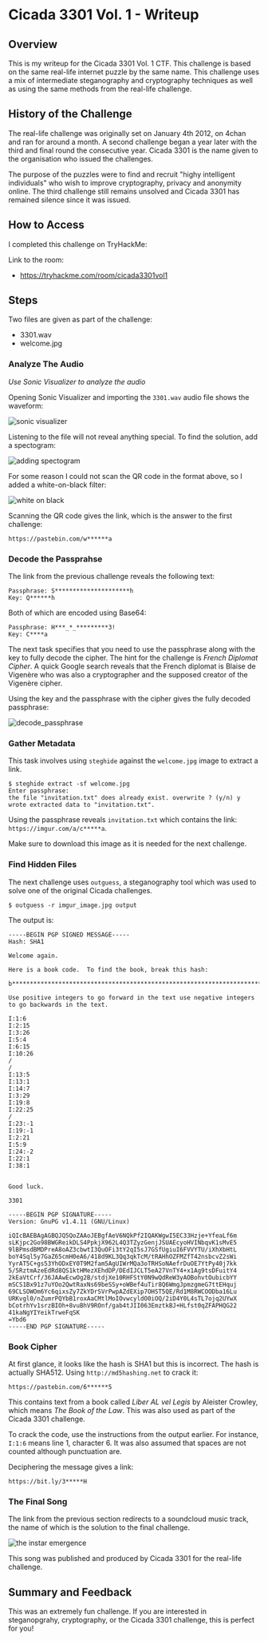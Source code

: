 # Cicada 3301 Vol. 1 - Writeup

## Overview

This is my writeup for the Cicada 3301 Vol. 1 CTF.  This challenge is based on the same real-life internet puzzle by the same name.  This challenge uses a mix of intermediate steganography and cryptography techniques as well as using the same methods from the real-life challenge.

## History of the Challenge

The real-life challenge was originally set on January 4th 2012, on 4chan and ran for around a month.  A second challenge began a year later with the third and final round the consecutive year.  Cicada 3301 is the name given to the organisation who issued the challenges.

The purpose of the puzzles were to find and recruit "highy intelligent individuals" who wish to improve cryptography, privacy and anonymity online.  The third challenge still remains unsolved and Cicada 3301 has remained silence since it was issued.

## How to Access

I completed this challenge on TryHackMe:

Link to the room:
- https://tryhackme.com/room/cicada3301vol1

## Steps

Two files are given as part of the challenge:
- 3301.wav
- welcome.jpg

### Analyze The Audio

*Use Sonic Visualizer to analyze the audio*

Opening Sonic Visualizer and importing the `3301.wav` audio file shows the waveform:

![sonic visualizer](screenshots/sonic-visualiser.png)

Listening to the file will not reveal anything special.  To find the solution, add a spectogram:

![adding spectogram](screenshots/adding_spectogram.png)

For some reason I could not scan the QR code in the format above, so I added a white-on-black filter:

![white on black](screenshots/white_on_black.png)

Scanning the QR code gives the link, which is the answer to the first challenge:

``https://pastebin.com/w******a``

### Decode the Passprahse

The link from the previous challenge reveals the following text:

```
Passphrase: S*********************h
Key: Q******h
```

Both of which are encoded using Base64:

```
Passphrase: H***_*_*********3!
Key: C****a
```

The next task specifies that you need to use the passphrase along with the key to fully decode the cipher.  The hint for the challenge is *French Diplomat Cipher*.  A quick Google search reveals that the French diplomat is Blaise de Vigenère who was also a cryptographer and the supposed creator of the Vigenère cipher.  

Using the key and the passphrase with the cipher gives the fully decoded passphrase:

![decode_passphrase](screenshots/decode_passphrase.png)

### Gather Metadata

This task involves using `steghide` against the `welcome.jpg` image to extract a link.

```
$ steghide extract -sf welcome.jpg
Enter passphrase:
the file "invitation.txt" does already exist. overwrite ? (y/n) y
wrote extracted data to "invitation.txt".
```

Using the passphrase reveals `invitation.txt` which contains the link: `https://imgur.com/a/c*****a`.

Make sure to download this image as it is needed for the next challenge.

### Find Hidden Files

The next challenge uses `outguess`, a steganography tool which was used to solve one of the original Cicada challenges.

``$ outguess -r imgur_image.jpg output``

The output is:

```
-----BEGIN PGP SIGNED MESSAGE-----
Hash: SHA1

Welcome again.

Here is a book code.  To find the book, break this hash:

b******************************************************************************************************************************8

Use positive integers to go forward in the text use negative integers to go backwards in the text.

I:1:6
I:2:15
I:3:26
I:5:4
I:6:15
I:10:26
/
/
I:13:5
I:13:1
I:14:7
I:3:29
I:19:8
I:22:25
/
I:23:-1
I:19:-1
I:2:21
I:5:9
I:24:-2
I:22:1
I:38:1


Good luck.

3301

-----BEGIN PGP SIGNATURE-----
Version: GnuPG v1.4.11 (GNU/Linux)

iQIcBAEBAgAGBQJQ5QoZAAoJEBgfAeV6NQkPf2IQAKWgwI5EC33Hzje+YfeaLf6m
sLKjpc2Go98BWGReikDLS4PpkjX962L4Q3TZyzGenjJSUAEcyoHVINbqvK1sMvE5
9lBPmsdBMDPreA8oAZ3cbwtI3QuOFi3tY2qI5sJ7GSfUgiuI6FVVYTU/iXhXbHtL
boY4Sql5y7GaZ65cmH0eA6/418d9KL3Qq3qkTcM/tRAHhOZFMZfT42nsbcvZ2sWi
YyrAT5C+gs53YhODxEY0T9M2fam5AgUIWrMQa3oTRHSoNAefrDuOE7YtPy40j7kk
5/5RztmAzeEdRd8QS1ktHMezXEhdDP/DEdIJCLT5eA27VnTY4+x1Ag9tsDFuitY4
2kEaVtCrf/36JAAwEcwOg2B/stdjXe10RHFStY0N9wQdReW3yAOBohvtOubicbYY
mSCS1Bx91z7uYOo2QwtRaxNs69beSSy+oWBef4uTir8Q6WmgJpmzgmeG7ttEHquj
69CLSOWOm6Yc6qixsZy7ZkYDrSVrPwpAZdEXip7OHST5QE/Rd1M8RWCOODba16Lu
URKvgl0/nZumrPQYbB1roxAaCMtlMoIOvwcyldO0iOQ/2iD4Y0L4sTL7ojq2UYwX
bCotrhYv1srzBIOh+8vuBhV9ROnf/gab4tJII063EmztkBJ+HLfst0qZFAPHQG22
41kaNgYIYeikTrweFqSK
=Ybd6
-----END PGP SIGNATURE-----
```

### Book Cipher

At first glance, it looks like the hash is SHA1 but this is incorrect.  The hash is actually SHA512.  Using `http://md5hashing.net` to crack it:

``https://pastebin.com/6******5``

This contains text from a book called *Liber AL vel Legis* by Aleister Crowley, which means *The Book of the Law*.  This was also used as part of the Cicada 3301 challenge.

To crack the code, use the instructions from the output earlier.  For instance, `I:1:6` means line 1, character 6.  It was also assumed that spaces are not counted although punctuation are.

Deciphering the message gives a link:

``https://bit.ly/3*****H``

### The Final Song

The link from the previous section redirects to a soundcloud music track, the name of which is the solution to the final challenge.

![the instar emergence](screenshots/instar_emergence.png)

This song was published and produced by Cicada 3301 for the real-life challenge.

## Summary and Feedback

This was an extremely fun challenge.  If you are interested in steganopgrahy, cryptography, or the Cicada 3301 challenge, this is perfect for you!

